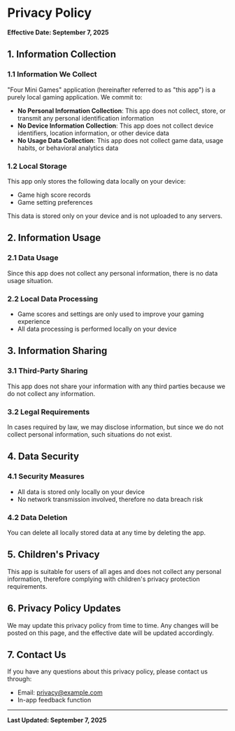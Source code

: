 # Privacy Policy

**Effective Date: September 7, 2025**

## 1. Information Collection

### 1.1 Information We Collect
"Four Mini Games" application (hereinafter referred to as "this app") is a purely local gaming application. We commit to:

- **No Personal Information Collection**: This app does not collect, store, or transmit any personal identification information
- **No Device Information Collection**: This app does not collect device identifiers, location information, or other device data
- **No Usage Data Collection**: This app does not collect game data, usage habits, or behavioral analytics data

### 1.2 Local Storage
This app only stores the following data locally on your device:
- Game high score records
- Game setting preferences

This data is stored only on your device and is not uploaded to any servers.

## 2. Information Usage

### 2.1 Data Usage
Since this app does not collect any personal information, there is no data usage situation.

### 2.2 Local Data Processing
- Game scores and settings are only used to improve your gaming experience
- All data processing is performed locally on your device

## 3. Information Sharing

### 3.1 Third-Party Sharing
This app does not share your information with any third parties because we do not collect any information.

### 3.2 Legal Requirements
In cases required by law, we may disclose information, but since we do not collect personal information, such situations do not exist.

## 4. Data Security

### 4.1 Security Measures
- All data is stored only locally on your device
- No network transmission involved, therefore no data breach risk

### 4.2 Data Deletion
You can delete all locally stored data at any time by deleting the app.

## 5. Children's Privacy

This app is suitable for users of all ages and does not collect any personal information, therefore complying with children's privacy protection requirements.

## 6. Privacy Policy Updates

We may update this privacy policy from time to time. Any changes will be posted on this page, and the effective date will be updated accordingly.

## 7. Contact Us

If you have any questions about this privacy policy, please contact us through:

- Email: privacy@example.com
- In-app feedback function

---

**Last Updated: September 7, 2025**
